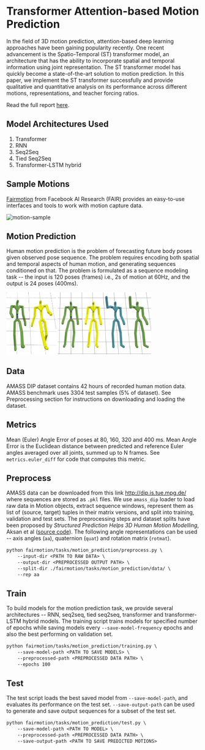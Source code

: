 # Transformer Attention-based Motion Prediction

In the field of 3D motion prediction, attention-based deep learning approaches have been gaining popularity recently. One recent advancement is the Spatio-Temporal (ST) transformer model, an architecture that has the ability to incorporate spatial and temporal information using joint representation. The ST transformer model has quickly become a state-of-the-art solution to motion prediction. In this paper, we implement the ST transformer successfully and provide qualitative and quantitative analysis on its performance across different motions, representations, and teacher forcing ratios.

Read the full report [here](https://github.com/techbrainwave/Deep-Learning-Motion-Prediction/blob/main/Project_Report_CS_7643_Attention_based_Motion_Prediction.pdf).

## Model Architectures Used
1. Transformer
3. RNN
4. Seq2Seq
5. Tied Seq2Seq
6. Transformer-LSTM hybrid


## Sample Motions

[Fairmotion](https://github.com/facebookresearch/fairmotion) from Facebook AI Research (FAIR) provides an easy-to-use interfaces and tools to work with motion capture data.   


<img src="https://github.com/techbrainwave/Deep-Learning-Motion-Prediction/blob/main/viz/samples/anim_viz.gif?raw=true" alt="motion-sample" width="400"/>



## Motion Prediction

Human motion prediction is the problem of forecasting future body poses given observed pose sequence. The problem requires encoding both spatial and temporal aspects of human motion, and generating sequences conditioned on that. The problem is formulated as a sequence modeling task -- the input is 120 poses (frames) i.e., 2s of motion at 60Hz, and the output is 24 poses (400ms).

 <img src="https://github.com/techbrainwave/Deep-Learning-Motion-Prediction/blob/main/viz/samples/s_1.png" alt="walking" width="130"/>       <img src="https://github.com/techbrainwave/Deep-Learning-Motion-Prediction/blob/main/viz/samples/s_0.png" alt="motion" width="244"/>     

## Data
AMASS DIP dataset contains 42 hours of recorded human motion data. AMASS benchmark uses 3304 test samples (5% of dataset). See Preprocessing section for instructions on downloading and loading the dataset.

## Metrics
Mean (Euler) Angle Error of poses at 80, 160, 320 and 400 ms. Mean Angle Error is the Euclidean distance between predicted and reference Euler angles averaged over all joints, summed up to N frames. See `metrics.euler_diff` for code that computes this metric.

## Preprocess
AMASS data can be downloaded from this link http://dip.is.tue.mpg.de/ where sequences are stored as `.pkl` files. We use `amass_dip` loader to load raw data in Motion objects, extract sequence windows, represent them as list of (source, target) tuples in their matrix versions, and split into training, validation and test sets. The preprocessing steps and dataset splits have been proposed by *Structured Prediction Helps 3D Human Motion Modelling*, Aksan et al ([source code](https://github.com/eth-ait/spl)). The following angle representations can be used -- axis angles (`aa`), quaternion (`quat`) and rotation matrix (`rotmat`).
```
python fairmotion/tasks/motion_prediction/preprocess.py \
    --input-dir <PATH TO RAW DATA> \
    --output-dir <PREPROCESSED OUTPUT PATH> \
    --split-dir ./fairmotion/tasks/motion_prediction/data/ \
    --rep aa
```
## Train
To build models for the motion prediction task, we provide several architectures -- RNN, seq2seq, tied seq2seq, transformer and transformer-LSTM hybrid models. The training script trains models for specified number of epochs while saving models every `--save-model-frequency` epochs and also the best performing on validation set.
```
python fairmotion/tasks/motion_prediction/training.py \
    --save-model-path <PATH TO SAVE MODELS> \
    --preprocessed-path <PREPROCESSED DATA PATH> \
    --epochs 100
```
## Test
The test script loads the best saved model from `--save-model-path`, and evaluates its performance on the test set. `--save-output-path` can be used to generate and save output sequences for a subset of the test set.
```
python fairmotion/tasks/motion_prediction/test.py \
    --save-model-path <PATH TO MODEL> \
    --preprocessed-path <PREPROCESSED DATA PATH> \
    --save-output-path <PATH TO SAVE PREDICTED MOTIONS>
```

